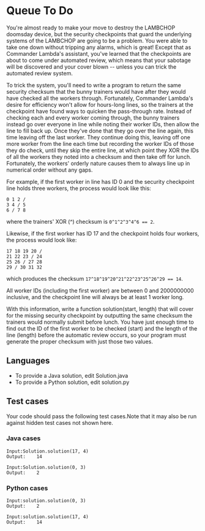 # Queue To Do

You're almost ready to make your move to destroy the LAMBCHOP doomsday device, but the security checkpoints that guard the underlying systems of the LAMBCHOP are going to be a problem. You were able to take one down without tripping any alarms, which is great! Except that as Commander Lambda's assistant, you've learned that the checkpoints are about to come under automated review, which means that your sabotage will be discovered and your cover blown -- unless you can trick the automated review system.

To trick the system, you'll need to write a program to return the same security checksum that the bunny trainers would have after they would have checked all the workers through. Fortunately, Commander Lambda's desire for efficiency won't allow for hours-long lines, so the trainers at the checkpoint have found ways to quicken the pass-through rate. Instead of checking each and every worker coming through, the bunny trainers instead go over everyone in line while noting their worker IDs, then allow the line to fill back up. Once they've done that they go over the line again, this time leaving off the last worker. They continue doing this, leaving off one more worker from the line each time but recording the worker IDs of those they do check, until they skip the entire line, at which point they XOR the IDs of all the workers they noted into a checksum and then take off for lunch. Fortunately, the workers' orderly nature causes them to always line up in numerical order without any gaps.

For example, if the first worker in line has ID 0 and the security checkpoint line holds three workers, the process would look like this:

```
0 1 2 /
3 4 / 5
6 / 7 8
```

where the trainers' XOR (^) checksum is `0^1^2^3^4^6 == 2`.

Likewise, if the first worker has ID 17 and the checkpoint holds four workers, the process would look like:
```
17 18 19 20 /
21 22 23 / 24
25 26 / 27 28
29 / 30 31 32
```
which produces the checksum `17^18^19^20^21^22^23^25^26^29 == 14`.

All worker IDs (including the first worker) are between 0 and 2000000000 inclusive, and the checkpoint line will always be at least 1 worker long.

With this information, write a function solution(start, length) that will cover for the missing security checkpoint by outputting the same checksum the trainers would normally submit before lunch. You have just enough time to find out the ID of the first worker to be checked (start) and the length of the line (length) before the automatic review occurs, so your program must generate the proper checksum with just those two values.

## Languages
* To provide a Java solution, edit Solution.java
* To provide a Python solution, edit solution.py

## Test cases

Your code should pass the following test cases.Note that it may also be run against hidden test cases not shown here.

### Java cases
```
Input:Solution.solution(17, 4)
Output:    14
```

```
Input:Solution.solution(0, 3)
Output:    2
```
### Python cases
```
Input:solution.solution(0, 3)
Output:    2
```

```
Input:solution.solution(17, 4)
Output:    14
```